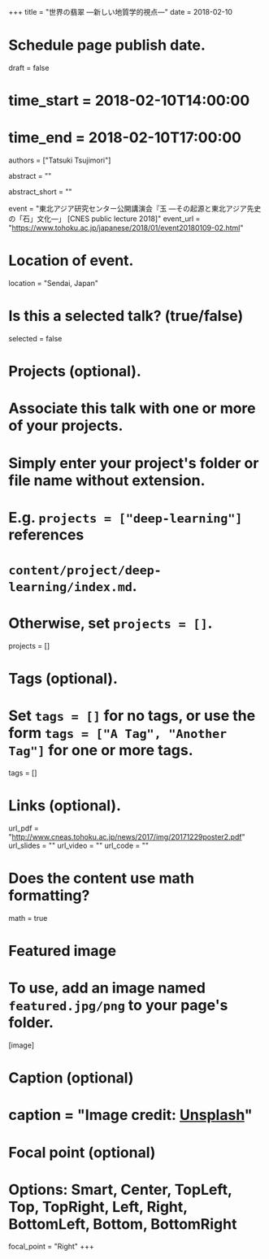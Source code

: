 +++
title = "世界の翡翠 —新しい地質学的視点—"
date = 2018-02-10  

# Schedule page publish date.
draft = false

# time_start = 2018-02-10T14:00:00
# time_end = 2018-02-10T17:00:00

authors = ["Tatsuki Tsujimori"]

abstract = ""

abstract_short = ""

event = "東北アジア研究センター公開講演会『玉 ―その起源と東北アジア先史の「石」文化―」 [CNES public lecture 2018]"
event_url = "https://www.tohoku.ac.jp/japanese/2018/01/event20180109-02.html"

# Location of event.
location = "Sendai, Japan"

# Is this a selected talk? (true/false)
selected = false

# Projects (optional).
#   Associate this talk with one or more of your projects.
#   Simply enter your project's folder or file name without extension.
#   E.g. `projects = ["deep-learning"]` references 
#   `content/project/deep-learning/index.md`.
#   Otherwise, set `projects = []`.
projects = []

# Tags (optional).
#   Set `tags = []` for no tags, or use the form `tags = ["A Tag", "Another Tag"]` for one or more tags.
tags = []

# Links (optional).
url_pdf = "http://www.cneas.tohoku.ac.jp/news/2017/img/20171229poster2.pdf"
url_slides = ""
url_video = ""
url_code = ""

# Does the content use math formatting?
math = true

# Featured image
# To use, add an image named `featured.jpg/png` to your page's folder. 
[image]
  # Caption (optional)
#  caption = "Image credit: [**Unsplash**](https://unsplash.com/photos/bzdhc5b3Bxs)"

  # Focal point (optional)
  # Options: Smart, Center, TopLeft, Top, TopRight, Left, Right, BottomLeft, Bottom, BottomRight
  focal_point = "Right"
+++

